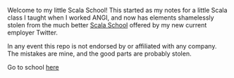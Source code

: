 Welcome to my little Scala School!  This started as my notes for a little Scala class I taught when I worked ANGI, and now has elements shamelessly stolen from the much better [Scala School](https://twitter.github.io/scala_school/) offered by my new current employer Twitter.

In any event this repo is not endorsed by or affiliated with any company.  The mistakes are mine, and the good parts are probably stolen.  

Go to school [here](https://ryandavidhartman.github.io/ScalaSchool/)
